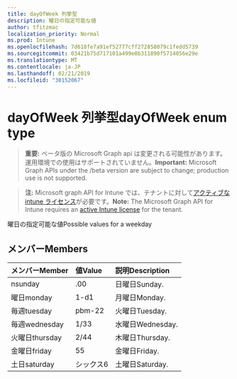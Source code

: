 ```yaml
---
title: dayOfWeek 列挙型
description: 曜日の指定可能な値
author: tfitzmac
localization_priority: Normal
ms.prod: Intune
ms.openlocfilehash: 7d618fe7a91ef52777cff272858079c1fedd5739
ms.sourcegitcommit: 03421b75d717101a499e0b311890f5714056e29e
ms.translationtype: MT
ms.contentlocale: ja-JP
ms.lasthandoff: 02/21/2019
ms.locfileid: "30152067"
---
```

# <a name="dayofweek-enum-type"></a><span data-ttu-id="e8bd9-103">dayOfWeek 列挙型</span><span class="sxs-lookup"><span data-stu-id="e8bd9-103">dayOfWeek enum type</span></span>

> <span data-ttu-id="e8bd9-104">**重要:** ベータ版の Microsoft Graph api は変更される可能性があります。運用環境での使用はサポートされていません。</span><span class="sxs-lookup"><span data-stu-id="e8bd9-104">**Important:** Microsoft Graph APIs under the /beta version are subject to change; production use is not supported.</span></span>

> <span data-ttu-id="e8bd9-105">**注:** Microsoft graph API for Intune では、テナントに対して[アクティブな intune ライセンス](https://go.microsoft.com/fwlink/?linkid=839381)が必要です。</span><span class="sxs-lookup"><span data-stu-id="e8bd9-105">**Note:** The Microsoft Graph API for Intune requires an [active Intune license](https://go.microsoft.com/fwlink/?linkid=839381) for the tenant.</span></span>

<span data-ttu-id="e8bd9-106">曜日の指定可能な値</span><span class="sxs-lookup"><span data-stu-id="e8bd9-106">Possible values for a weekday</span></span>

## <a name="members"></a><span data-ttu-id="e8bd9-107">メンバー</span><span class="sxs-lookup"><span data-stu-id="e8bd9-107">Members</span></span>
|<span data-ttu-id="e8bd9-108">メンバー</span><span class="sxs-lookup"><span data-stu-id="e8bd9-108">Member</span></span>|<span data-ttu-id="e8bd9-109">値</span><span class="sxs-lookup"><span data-stu-id="e8bd9-109">Value</span></span>|<span data-ttu-id="e8bd9-110">説明</span><span class="sxs-lookup"><span data-stu-id="e8bd9-110">Description</span></span>|
|:---|:---|:---|
|<span data-ttu-id="e8bd9-111">n</span><span class="sxs-lookup"><span data-stu-id="e8bd9-111">sunday</span></span>|<span data-ttu-id="e8bd9-112">.0</span><span class="sxs-lookup"><span data-stu-id="e8bd9-112">0</span></span>|<span data-ttu-id="e8bd9-113">日曜日</span><span class="sxs-lookup"><span data-stu-id="e8bd9-113">Sunday.</span></span>|
|<span data-ttu-id="e8bd9-114">曜日</span><span class="sxs-lookup"><span data-stu-id="e8bd9-114">monday</span></span>|<span data-ttu-id="e8bd9-115">1-d</span><span class="sxs-lookup"><span data-stu-id="e8bd9-115">1</span></span>|<span data-ttu-id="e8bd9-116">月曜日</span><span class="sxs-lookup"><span data-stu-id="e8bd9-116">Monday.</span></span>|
|<span data-ttu-id="e8bd9-117">毎週</span><span class="sxs-lookup"><span data-stu-id="e8bd9-117">tuesday</span></span>|<span data-ttu-id="e8bd9-118">pbm-2</span><span class="sxs-lookup"><span data-stu-id="e8bd9-118">2</span></span>|<span data-ttu-id="e8bd9-119">火曜日</span><span class="sxs-lookup"><span data-stu-id="e8bd9-119">Tuesday.</span></span>|
|<span data-ttu-id="e8bd9-120">毎週</span><span class="sxs-lookup"><span data-stu-id="e8bd9-120">wednesday</span></span>|<span data-ttu-id="e8bd9-121">1/3</span><span class="sxs-lookup"><span data-stu-id="e8bd9-121">3</span></span>|<span data-ttu-id="e8bd9-122">水曜日</span><span class="sxs-lookup"><span data-stu-id="e8bd9-122">Wednesday.</span></span>|
|<span data-ttu-id="e8bd9-123">火曜日</span><span class="sxs-lookup"><span data-stu-id="e8bd9-123">thursday</span></span>|<span data-ttu-id="e8bd9-124">2/4</span><span class="sxs-lookup"><span data-stu-id="e8bd9-124">4</span></span>|<span data-ttu-id="e8bd9-125">木曜日</span><span class="sxs-lookup"><span data-stu-id="e8bd9-125">Thursday.</span></span>|
|<span data-ttu-id="e8bd9-126">金曜日</span><span class="sxs-lookup"><span data-stu-id="e8bd9-126">friday</span></span>|<span data-ttu-id="e8bd9-127">5</span><span class="sxs-lookup"><span data-stu-id="e8bd9-127">5</span></span>|<span data-ttu-id="e8bd9-128">金曜日</span><span class="sxs-lookup"><span data-stu-id="e8bd9-128">Friday.</span></span>|
|<span data-ttu-id="e8bd9-129">土日</span><span class="sxs-lookup"><span data-stu-id="e8bd9-129">saturday</span></span>|<span data-ttu-id="e8bd9-130">シックス</span><span class="sxs-lookup"><span data-stu-id="e8bd9-130">6</span></span>|<span data-ttu-id="e8bd9-131">土曜日</span><span class="sxs-lookup"><span data-stu-id="e8bd9-131">Saturday.</span></span>|




